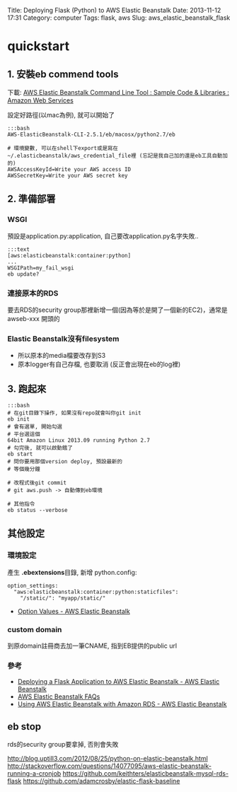 Title: Deploying Flask (Python) to AWS Elastic Beanstalk
Date: 2013-11-12 17:31
Category: computer
Tags: flask, aws
Slug: aws_elastic_beanstalk_flask

# quickstart
## 1. 安裝eb commend tools

下載: [AWS Elastic Beanstalk Command Line Tool : Sample Code & Libraries : Amazon Web Services](http://aws.amazon.com/code/6752709412171743)
    
   設定好路徑(以mac為例), 就可以開始了

    :::bash
    AWS-ElasticBeanstalk-CLI-2.5.1/eb/macosx/python2.7/eb

    # 環境變數, 可以在shell下export或是寫在~/.elasticbeanstalk/aws_credential_file裡 (忘記是我自己加的還是eb工具自動加的)
    AWSAccessKeyId=Write your AWS access ID
    AWSSecretKey=Write your AWS secret key

## 2. 準備部署

### WSGI

預設是application.py:application, 自己要改application.py名字失敗..

    :::text
    [aws:elasticbeanstalk:container:python]
    ...
    WSGIPath=my_fail_wsgi
    eb update?

### 連接原本的RDS
要去RDS的security group那裡新增一個(因為等於是開了一個新的EC2)，通常是awseb-xxx 開頭的

### Elastic Beanstalk沒有filesystem

* 所以原本的media檔要改存到S3
* 原本logger有自己存檔, 也要取消 (反正會出現在eb的log裡)

## 3. 跑起來

    :::bash
    # 在git目錄下操作, 如果沒有repo就會叫你git init
    eb init
    # 會有選單, 開始勾選
    # 平台選這個
    64bit Amazon Linux 2013.09 running Python 2.7
    # 勾完後, 就可以啟動餓了
    eb start
    # 問你要用那個version deploy, 預設最新的
    # 等個幾分鐘

    # 改程式後git commit
    # git aws.push -> 自動傳到eb環境

    # 其他指令
    eb status --verbose 


## 其他設定

### 環境設定
產生 **.ebextensions**目錄, 新增 python.config:

    option_settings:
      "aws:elasticbeanstalk:container:python:staticfiles":
        "/static/": "myapp/static/"

* [Option Values - AWS Elastic Beanstalk](http://docs.aws.amazon.com/elasticbeanstalk/latest/dg/command-options.html#command-options-python)

### custom domain

到原domain註冊商去加一筆CNAME, 指到EB提供的public url


### 參考

* [Deploying a Flask Application to AWS Elastic Beanstalk - AWS Elastic Beanstalk](http://docs.aws.amazon.com/elasticbeanstalk/latest/dg/create_deploy_Python_flask.html) 
* [AWS Elastic Beanstalk FAQs](http://aws.amazon.com/elasticbeanstalk/faqs/)
* [Using AWS Elastic Beanstalk with Amazon RDS - AWS Elastic Beanstalk](http://docs.aws.amazon.com/elasticbeanstalk/latest/dg/AWSHowTo.RDS.html)



## eb stop
rds的security group要拿掉, 否則會失敗


http://blog.uptill3.com/2012/08/25/python-on-elastic-beanstalk.html
http://stackoverflow.com/questions/14077095/aws-elastic-beanstalk-running-a-cronjob
https://github.com/keithters/elasticbeanstalk-mysql-rds-flask
https://github.com/adamcrosby/elastic-flask-baseline
